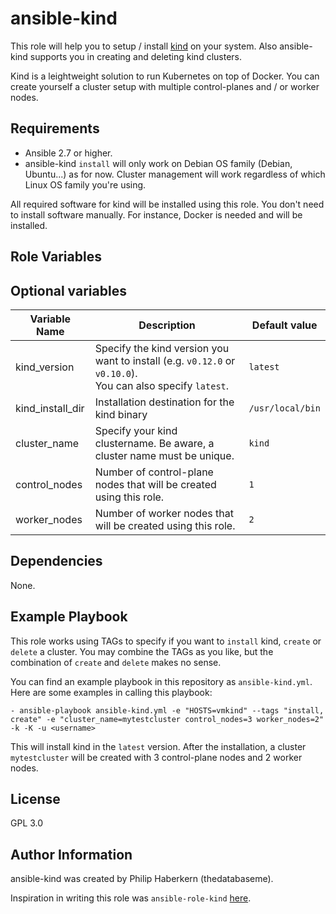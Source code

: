 ansible-kind
=========

This role will help you to setup / install [kind](https://kind.sigs.k8s.io/) on your system.
Also ansible-kind supports you in creating and deleting kind clusters.

Kind is a leightweight solution to run Kubernetes on top of Docker. You can create yourself
a cluster setup with multiple control-planes and / or worker nodes.

Requirements
------------

 - Ansible 2.7 or higher.
 - ansible-kind `install` will only work on Debian OS family (Debian, Ubuntu...) as for now.
   Cluster management will work regardless of which Linux OS family you're using.

All required software for kind will be installed using this role. You don't need to install
software manually. For instance, Docker is needed and will be installed.

Role Variables
--------------

## Optional variables

| Variable Name | Description              | Default value |
|---------------|--------------------------|---------------|
|kind_version |Specify the kind version you want to install (e.g. `v0.12.0` or `v0.10.0`).<br>You can also specify `latest`.|`latest`|
|kind_install_dir|Installation destination for the kind binary|`/usr/local/bin`|
|cluster_name|Specify your kind clustername. Be aware, a cluster name must be unique.|`kind`|
|control_nodes|Number of control-plane nodes that will be created using this role.|`1`|
|worker_nodes|Number of worker nodes that will be created using this role.|`2`|


Dependencies
------------

None.

Example Playbook
----------------

This role works using TAGs to specify if you want to `install` kind, `create` or `delete`
a cluster. You may combine the TAGs as you like, but the combination of `create` and
`delete` makes no sense.

You can find an example playbook in this repository as `ansible-kind.yml`. Here are some
examples in calling this playbook:

    - ansible-playbook ansible-kind.yml -e "HOSTS=vmkind" --tags "install, create" -e "cluster_name=mytestcluster control_nodes=3 worker_nodes=2" -k -K -u <username>

This will install kind in the `latest` version. After the installation, a cluster
`mytestcluster` will be created with 3 control-plane nodes and 2 worker nodes.

License
-------

GPL 3.0

Author Information
------------------

ansible-kind was created by Philip Haberkern (thedatabaseme).

Inspiration in writing this role was `ansible-role-kind` [here](https://github.com/PyratLabs/ansible-role-kind).